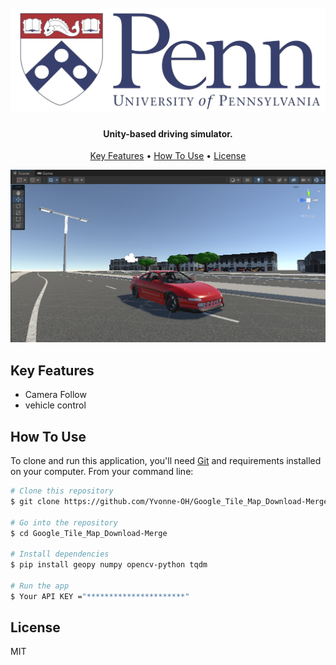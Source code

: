 <h1 align="center">
  <br>
  <img src="Logo/Upenn.jpg" alt="Markdownify" width="600"></a>
  <br>
</h1>

<h4 align="center">Unity-based driving simulator.</h4>


<p align="center">
  <a href="#key-features">Key Features</a> •
  <a href="#how-to-use">How To Use</a> •
  <a href="#license">License</a>
</p>

<img src="Logo/Weixin Image_20231222224912.png" alt="Markdownify" width="1000">

## Key Features

* Camera Follow
* vehicle control

## How To Use

To clone and run this application, you'll need [Git](https://git-scm.com) and requirements installed on your computer. 
From your command line:

```bash
# Clone this repository
$ git clone https://github.com/Yvonne-OH/Google_Tile_Map_Download-Merge.git

# Go into the repository
$ cd Google_Tile_Map_Download-Merge

# Install dependencies
$ pip install geopy numpy opencv-python tqdm

# Run the app
$ Your API KEY ="**********************"
```

## License

MIT

